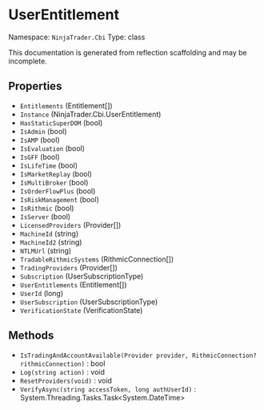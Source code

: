 # UserEntitlement

Namespace: `NinjaTrader.Cbi`
Type: class

This documentation is generated from reflection scaffolding and may be incomplete.

## Properties
- `Entitlements` (Entitlement[])
- `Instance` (NinjaTrader.Cbi.UserEntitlement)
- `HasStaticSuperDOM` (bool)
- `IsAdmin` (bool)
- `IsAMP` (bool)
- `IsEvaluation` (bool)
- `IsGFF` (bool)
- `IsLifeTime` (bool)
- `IsMarketReplay` (bool)
- `IsMultiBroker` (bool)
- `IsOrderFlowPlus` (bool)
- `IsRiskManagement` (bool)
- `IsRithmic` (bool)
- `IsServer` (bool)
- `LicensedProviders` (Provider[])
- `MachineId` (string)
- `MachineId2` (string)
- `NTLMUrl` (string)
- `TradableRithmicSystems` (RithmicConnection[])
- `TradingProviders` (Provider[])
- `Subscription` (UserSubscriptionType)
- `UserEntitlements` (Entitlement[])
- `UserId` (long)
- `UserSubscription` (UserSubscriptionType)
- `VerificationState` (VerificationState)

## Methods
- `IsTradingAndAccountAvailable(Provider provider, RithmicConnection? rithmicConnection)` : bool
- `Log(string action)` : void
- `ResetProviders(void)` : void
- `VerifyAsync(string accessToken, long authUserId)` : System.Threading.Tasks.Task<System.DateTime>
